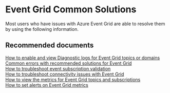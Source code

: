 <properties
  pagetitle="Event Grid Common Solutions"
  service="microsoft.eventgrid"
  resource="namespaces"
  ms.author="chiragpa"
  selfhelptype="Generic"
  supporttopicids="32583169,32583163,32583165,32583161,32583168,32583170,32583160,32583166,32583167"
  resourcetags=""
  productpesids="16263"
  cloudenvironments="public,blackforest,fairfax,usnat,ussec"
  articleid="a027ce33-e194-4a1a-b638-b824187b6345"
  ownershipid="AzureEventGrid_Topics" />
# Event Grid Common Solutions

Most users who have issues with Azure Event Grid are able to resolve them by using the following information. 

## **Recommended documents**
[How to enable and view Diagnostic logs for Event Grid topics or domains](https://docs.microsoft.com/azure/event-grid/enable-diagnostic-logs-topic)<br>
[Common errors with recommended solutions for Event Grid](https://docs.microsoft.com/azure/event-grid/troubleshoot-errors)<br>
[How to troubleshoot event subscription validation](https://docs.microsoft.com/azure/event-grid/troubleshoot-subscription-validation)<br>
[How to troubleshoot connectivity issues with Event Grid](https://docs.microsoft.com/azure/event-grid/troubleshoot-network-connectivity)<br>
[How to view the metrics for Event Grid topics and subscriptions](https://docs.microsoft.com/azure/event-grid/monitor-event-delivery)<br>
[How to set alerts on Event Grid metrics](https://docs.microsoft.com/azure/event-grid/set-alerts)<br>
